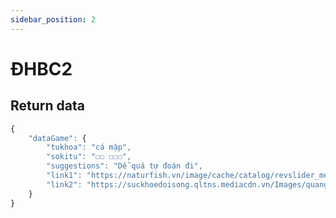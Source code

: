 ```yaml
---
sidebar_position: 2
---
```


# ĐHBC2


## Return data

```jsx title="https://mzkil-api.herokuapp.com/game/dhbcv2"
{
    "dataGame": {
        "tukhoa": "cá mập",
        "sokitu": "☐☐ ☐☐☐",
        "suggestions": "Dễ quá tự đoán đi",
        "link1": "https://naturfish.vn/image/cache/catalog/revslider_media_folder/Ca%20ngu%20nguyen%20con%20anh%20bia-500x500.jpg",
        "link2": "https://suckhoedoisong.qltns.mediacdn.vn/Images/quangcao/2019/01/10/canifit11.jpg"
    }
}
```